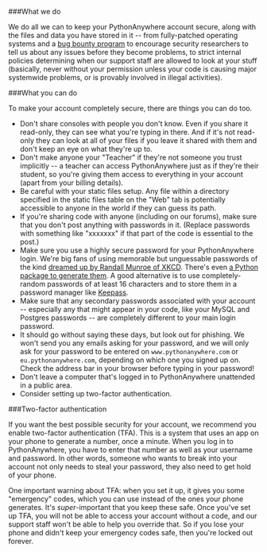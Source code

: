 <!--
.. title: Securing your PythonAnywhere account
.. slug: SecuringYourAccount
.. date: 2017-03-31
.. tags:
.. category:
.. link:
.. description:
.. type: text
-->

###What we do

We do all we can to keep your PythonAnywhere account secure, along with the
files and data you have stored in it -- from fully-patched operating systems
and a [bug bounty program](https://help.pythonanywhere.com/pages/BugBounty) to
encourage security researchers to tell us about any issues before they become
problems, to strict internal policies determining when our support staff are
allowed to look at your stuff (basically, never without your permission unless
your code is causing major systemwide problems, or is provably involved in
illegal activities).

###What you can do

To make your account completely secure, there are things you can do too.

* Don't share consoles with people you don't know.  Even if you share it
  read-only, they can see what you're typing in there.  And if it's not read-only
  they can look at all of your files if you leave it shared with them and don't
  keep an eye on what they're up to.
* Don't make anyone your "Teacher" if they're not someone you trust implicitly --
  a teacher can access PythonAnywhere just as if they're their student, so you're
  giving them access to everything in your account (apart from your billing details).
* Be careful with your static files setup.  Any file within a directory specified
  in the static files table on the "Web" tab is potentially accessible to anyone
  in the world if they can guess its path.
* If you're sharing code with anyone (including on our forums), make sure that
  you don't post anything with passwords in it.  (Replace passwords with something
  like "xxxxxxx" if that part of the code is essential to the post.)
* Make sure you use a highly secure password for your PythonAnywhere login.
  We're big fans of using memorable but unguessable passwords of the kind
  [dreamed up by Randall Munroe of XKCD](https://xkcd.com/936/).  There's even
  [a Python package to generate them](https://pypi.python.org/pypi/xkcdpass/).
  A good alternative is to use completely-random passwords of at least 16
  characters and to store them in a password manager like
  [Keepass](http://keepass.info/).
* Make sure that any secondary passwords associated with your account --
  especially any that might appear in your code, like your MySQL and Postgres
  passwords -- are completely different to your main login password.
* It should go without saying these days, but look out for phishing.  We won't
  send you any emails asking for your password, and we will only ask for your
  password to be entered on `www.pythonanywhere.com` or `eu.pythonanywhere.com`,
  depending on which one you signed up on.  Check the address bar
  in your browser before typing in your password!
* Don't leave a computer that's logged in to PythonAnywhere unattended in a
  public area.
* Consider setting up two-factor authentication.

###Two-factor authentication

If you want the best possible security for your account, we recommend
you enable two-factor authentication (TFA).  This is a system that uses an app on your
phone to generate a number, once a minute.  When you log in to PythonAnywhere,
you have to enter that number as well as your username and password.  In other
words, someone who wants to break into your account not only needs to steal your
password, they also need to get hold of your phone.

One important warning about TFA: when you set it up, it
gives you some "emergency" codes, which you can use instead of the ones your
phone generates.   It's *super*-important that you keep these safe.  Once you've
set up TFA, you will not be able to access your account without a code, and our
support staff won't be able to help you override that.  So if you lose your
phone and didn't keep your emergency codes safe, then you're locked out forever.

